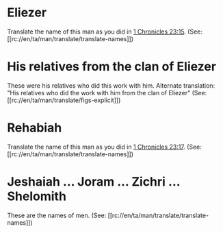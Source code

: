 # Eliezer
Translate the name of this man as you did in [1 Chronicles 23:15](../23/15.md). (See: [[rc://en/ta/man/translate/translate-names]])

# His relatives from the clan of Eliezer

These were his relatives who did this work with him. Alternate translation: "His relatives who did the work with him from the clan of Eliezer" (See: [[rc://en/ta/man/translate/figs-explicit]])

# Rehabiah

Translate the name of this man as you did in [1 Chronicles 23:17](../23/17.md). (See: [[rc://en/ta/man/translate/translate-names]])

# Jeshaiah ... Joram ... Zichri ... Shelomith

These are the names of men. (See: [[rc://en/ta/man/translate/translate-names]])

